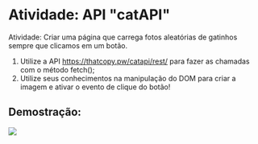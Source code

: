 # Atividade: API "catAPI"

Atividade: Criar uma página que carrega fotos aleatórias de gatinhos sempre que clicamos em um botão.

1. Utilize a API https://thatcopy.pw/catapi/rest/ para fazer as chamadas com o método fetch();
2. Utilize seus conhecimentos na manipulação do DOM para criar a imagem e ativar o evento de clique do botão!

## Demostração:

<img src='https://i.picasion.com/pic92/1d568341a1dfa0478f023df306c235cd.gif'>

